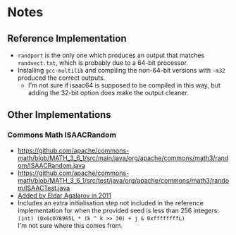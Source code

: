 # Notes

## Reference Implementation

* `randport` is the only one which produces an output that matches `randvect.txt`, which is probably due to a 64-bit processor.
* Installing `gcc-multilib` and compiling the non-64-bit versions with `-m32` produced the correct outputs.
  * I'm not sure if isaac64 is supposed to be compiled in this way, but adding the 32-bit option does make the output cleaner.

## Other Implementations

### Commons Math ISAACRandom

* https://github.com/apache/commons-math/blob/MATH_3_6_1/src/main/java/org/apache/commons/math3/random/ISAACRandom.java
* https://github.com/apache/commons-math/blob/MATH_3_6_1/src/test/java/org/apache/commons/math3/random/ISAACTest.java
* [Added by Eldar Agalarov in 2011](https://issues.apache.org/jira/browse/MATH-710)
* Includes an extra initialisation step not included in the reference implementation for when the provided seed is less than 256 integers:\
  `(int) (0x6c078965L * (k ^ k >> 30) + j & 0xffffffffL)`\
  I'm not sure where this comes from.
